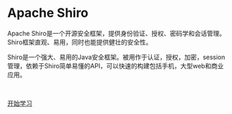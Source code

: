 # **Apache Shiro**
Apache Shiro是一个开源安全框架，提供身份验证、授权、密码学和会话管理。Shiro框架直观、易用，同时也能提供健壮的安全性。

Shiro是一个强大、易用的Java安全框架。被用作于认证，授权，加密，session管理，依赖于Shiro简单易懂的API，可以快速的构建包括手机，大型web和商业应用。

<br />

[开始学习](/zh/apache-shiro/)